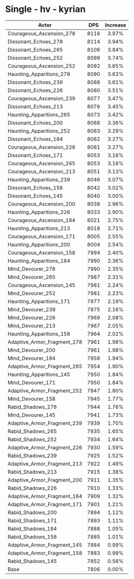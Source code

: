 # Single - hv - kyrian
| Actor | DPS | Increase |
|---|:---:|:---:|
|Courageous_Ascension_278|8116|3.97%|
|Dissonant_Echoes_278|8114|3.94%|
|Dissonant_Echoes_265|8106|3.84%|
|Dissonant_Echoes_252|8099|3.74%|
|Courageous_Ascension_252|8092|3.65%|
|Haunting_Apparitions_278|8090|3.63%|
|Dissonant_Echoes_239|8088|3.61%|
|Dissonant_Echoes_226|8080|3.51%|
|Courageous_Ascension_239|8077|3.47%|
|Dissonant_Echoes_213|8076|3.45%|
|Haunting_Apparitions_265|8073|3.42%|
|Dissonant_Echoes_200|8068|3.36%|
|Haunting_Apparitions_252|8063|3.29%|
|Dissonant_Echoes_184|8062|3.27%|
|Courageous_Ascension_226|8061|3.27%|
|Dissonant_Echoes_171|8053|3.16%|
|Courageous_Ascension_265|8053|3.16%|
|Courageous_Ascension_213|8051|3.13%|
|Haunting_Apparitions_239|8046|3.07%|
|Dissonant_Echoes_158|8042|3.02%|
|Dissonant_Echoes_145|8040|3.00%|
|Courageous_Ascension_200|8038|2.96%|
|Haunting_Apparitions_226|8033|2.90%|
|Courageous_Ascension_184|8021|2.75%|
|Haunting_Apparitions_213|8018|2.71%|
|Courageous_Ascension_171|8005|2.55%|
|Haunting_Apparitions_200|8004|2.54%|
|Courageous_Ascension_158|7994|2.40%|
|Haunting_Apparitions_184|7990|2.36%|
|Mind_Devourer_278|7990|2.35%|
|Mind_Devourer_265|7987|2.31%|
|Courageous_Ascension_145|7981|2.24%|
|Mind_Devourer_252|7981|2.23%|
|Haunting_Apparitions_171|7977|2.19%|
|Mind_Devourer_239|7975|2.16%|
|Mind_Devourer_226|7969|2.08%|
|Mind_Devourer_213|7967|2.05%|
|Haunting_Apparitions_158|7964|2.02%|
|Adaptive_Armor_Fragment_278|7961|1.98%|
|Mind_Devourer_200|7961|1.98%|
|Mind_Devourer_184|7958|1.94%|
|Adaptive_Armor_Fragment_265|7954|1.90%|
|Haunting_Apparitions_145|7950|1.84%|
|Mind_Devourer_171|7950|1.84%|
|Adaptive_Armor_Fragment_252|7947|1.80%|
|Mind_Devourer_158|7945|1.77%|
|Rabid_Shadows_278|7944|1.76%|
|Mind_Devourer_145|7941|1.73%|
|Adaptive_Armor_Fragment_239|7939|1.70%|
|Rabid_Shadows_265|7935|1.65%|
|Rabid_Shadows_252|7934|1.64%|
|Adaptive_Armor_Fragment_226|7930|1.59%|
|Rabid_Shadows_239|7925|1.52%|
|Adaptive_Armor_Fragment_213|7922|1.49%|
|Rabid_Shadows_213|7915|1.38%|
|Adaptive_Armor_Fragment_200|7911|1.35%|
|Rabid_Shadows_226|7910|1.33%|
|Adaptive_Armor_Fragment_184|7909|1.32%|
|Adaptive_Armor_Fragment_171|7901|1.21%|
|Rabid_Shadows_200|7894|1.12%|
|Rabid_Shadows_171|7893|1.11%|
|Rabid_Shadows_184|7888|1.05%|
|Rabid_Shadows_158|7885|1.01%|
|Adaptive_Armor_Fragment_145|7884|0.99%|
|Adaptive_Armor_Fragment_158|7883|0.99%|
|Rabid_Shadows_145|7852|0.58%|
|Base|7806|0.00%|
